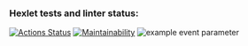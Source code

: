 ### Hexlet tests and linter status:
[![Actions Status](https://github.com/OliverKant/frontend-project-lvl1/workflows/hexlet-check/badge.svg)](https://github.com/OliverKant/frontend-project-lvl1/actions)
[![Maintainability](https://api.codeclimate.com/v1/badges/a99a88d28ad37a79dbf6/maintainability)](https://codeclimate.com/github/codeclimate/codeclimate/maintainability)
![example event parameter](https://github.com/github/docs/actions/workflows/main.yml/badge.svg?event=push)